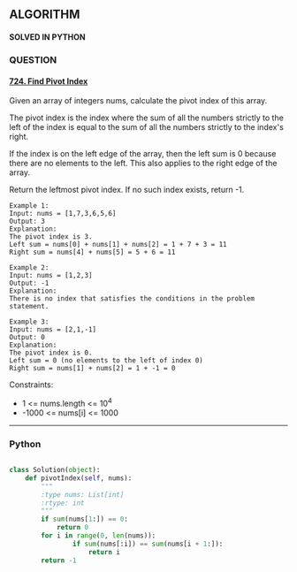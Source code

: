 ## ALGORITHM

#### SOLVED IN PYTHON
### QUESTION

#### [724. Find Pivot Index](https://leetcode.com/problems/find-pivot-index/)

Given an array of integers nums, calculate the pivot index of this array.

The pivot index is the index where the sum of all the numbers strictly to the left of the index is equal to the sum of all the numbers strictly to the index's right.

If the index is on the left edge of the array, then the left sum is 0 because there are no elements to the left. This also applies to the right edge of the array.

Return the leftmost pivot index. If no such index exists, return -1.

```
Example 1:
Input: nums = [1,7,3,6,5,6]
Output: 3
Explanation:
The pivot index is 3.
Left sum = nums[0] + nums[1] + nums[2] = 1 + 7 + 3 = 11
Right sum = nums[4] + nums[5] = 5 + 6 = 11

Example 2:
Input: nums = [1,2,3]
Output: -1
Explanation:
There is no index that satisfies the conditions in the problem statement.

Example 3:
Input: nums = [2,1,-1]
Output: 0
Explanation:
The pivot index is 0.
Left sum = 0 (no elements to the left of index 0)
Right sum = nums[1] + nums[2] = 1 + -1 = 0
```

Constraints:

* 1 <= nums.length <= 10<sup>4</sup>
* -1000 <= nums[i] <= 1000

-----

### Python

```py

class Solution(object):
    def pivotIndex(self, nums):
        """
        :type nums: List[int]
        :rtype: int
        """
        if sum(nums[1:]) == 0:
            return 0
        for i in range(0, len(nums)):
                if sum(nums[:i]) == sum(nums[i + 1:]):
                    return i
        return -1
        
```

